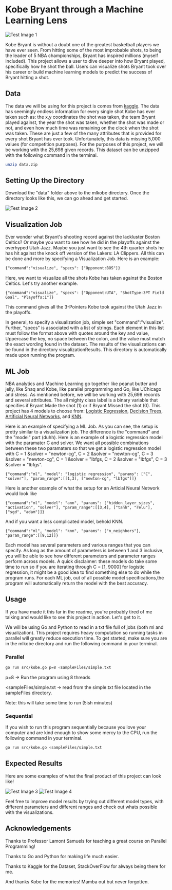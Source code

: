 # Kobe Bryant through a Machine Learning Lens
![Test Image 1](images/kobe.png)

Kobe Bryant is without a doubt one of the greatest basketball players we have ever seen. From hitting some of the most improbable shots, to being the leader of 5 NBA championships, Bryant has inspired millions (myself included). This project allows a user to dive deeper into how Bryant played, specifically how he shot the ball. Users can visualize shots Bryant took over his career or build machine learning models to predict the success of Bryant hitting a shot.  

## Data
The data we will be using for this project is comes from [kaggle](https://www.kaggle.com/c/kobe-bryant-shot-selection). The data has seemingly endless information for every single shot Kobe has ever taken such as: the x,y coordinates the shot was taken, the team Bryant played against, the year the shot was taken, whether the shot was made or not, and even how much time was remaining on the clock when the shot was taken. These are just a few of the many attributes that is provided for every shot Bryant has ever took. Unfortunately, this data is missing 5,000 values (for competition purposes). For the purposes of this project, we will be working with the 25,698 given records. This dataset can be unzipped with the following command in the terminal. 
```bash
unzip data.zip
```

## Setting Up the Directory
Download the "data" folder above to the mlkobe directory. Once the directory looks like this, we can go ahead and get started.

![Test Image 2](images/directory.png)

## Visualization Job
Ever wonder what Bryant's shooting record against the lackluster Boston Celtics? Or maybe you want to see how he did in the playoffs against the overhyped Utah Jazz. Maybe you just want to see the 4th quarter shots he has hit against the knock off version of the Lakers: LA Clippers. All this can be done and more by specifying a Visualization Job. Here is an example:

```txt
{"command":"visualize", "specs": ["Opponent:BOS"]}
```
Here, we want to visualize all the shots Kobe has taken against the Boston Celtics. Let's try another example.

```
{"command":"visualize", "specs": ["Opponent:UTA", "ShotType:3PT Field Goal", "Playoffs:1"]}
```
This command gives all the 3-Pointers Kobe took against the Utah Jazz in the playoffs.

In general, to specify a visualization job, simple set "command":"visualize". Further, "specs" is associated with a list of strings. Each element in this list must follow the format above with quotes around the key and value, Uppercase the key, no space between the colon, and the value must match the exact wording found in the dataset. The results of the visualizations can be found in the directory visualizationResults. This directory is automatically made upon running the program.  

## ML Job
NBA analytics and Machine Learning go together like peanut butter and jelly, like Shaq and Kobe, like parallel programming and Go, like UChicago and stress. As mentioned before, we will be working with 25,698 records and several attributes. The all mighty class label is a binary variable that specifies if Bryant Made the shot (1) or if Bryant Missed the shot (0). This project has 4 models to choose from: [Logistic Regression](https://scikit-learn.org/stable/modules/generated/sklearn.linear_model.LogisticRegression.html), [Decision Trees](https://scikit-learn.org/stable/modules/generated/sklearn.tree.DecisionTreeClassifier.html), [Artificial Neural Networks](https://scikit-learn.org/stable/modules/generated/sklearn.neural_network.MLPClassifier.html), and [KNN](https://scikit-learn.org/stable/modules/generated/sklearn.neighbors.KNeighborsClassifier.html).

Here is an example of specifying a ML Job. As you can see, the setup is pretty similar to a visualization job. The difference is the "command" and the "model" part (duhh). Here is an example of a logistic regression model with the paramater C and solver. We want all possible combinations between these two paramaters so that we get a logistic regression model with C = 1 &solver = "newton-cg", C = 2 &solver = "newton-cg", C = 3 &solver = "newton-cg", C = 1 &solver = "lbfgs, C = 2 &solver = "lbfgs", C = 3 &solver = "lbfgs".  

```
{"command":"ml", "model": "logistic regression", "params": ["C", "solver"], "param_range":[[1,3], ["newton-cg", "lbfgs"]]}
```
Here is another example of what the setup for an Articial Neural Network would look like

```
{"command":"ml", "model": "ann", "params": ["hidden_layer_sizes", "activation", "solver"], "param_range":[[3,4], ["tanh", "relu"], ["sgd", "adam"]]}
```
And if you want a less complicated model, behold KNN.
```
{"command":"ml", "model": "knn", "params": ["n_neighbors"], "param_range":[[9,12]]}
```

Each model has several parameters and various ranges that you can specify. As long as the amount of parameters is between 1 and 3 inclusive, you will be able to see how different parameters and parameter ranges perform across models. A quick disclaimer: these models do take some time to run so if you are iterating through C = [1, 9000] for logistic regression, it might be a good idea to find something else to do while the program runs. For each ML job, out of all possible model specifications,the program will automatically return the model with the best accuracy.

## Usage

If you have made it this far in the readme, you're probably tired of me talking and would like to see this project in action. Let's get to it.

We will be using Go and Python to read in a txt file full of jobs (both ml and visualization). This project requires heavy computation so running tasks in parallel will greatly reduce execution time. To get started, make sure you are in the mlkobe directory and run the following command in your terminal.

### Parallel
```bash
go run src/kobe.go p=8 <sampleFiles/simple.txt
```
p=8 -> Run the program using 8 threads

<sampleFiles/simple.txt -> read from the simple.txt file located in the sampleFiles directory.

Note: this will take some time to run (5ish minutes)


### Sequential
If you wish to run this program sequentially because you love your computer and are kind enough to show some mercy to the CPU, run the following command in your terminal.
```bash
go run src/kobe.go <sampleFiles/simple.txt
```

## Expected Results
Here are some examples of what the final product of this project can look like!

![Test Image 3](images/all_shots.png) ![Test Image 4](images/results.png)

Feel free to improve model results by trying out different model types, with different parameters and different ranges and check out whats possible with the visualizations.

## Acknowledgements
Thanks to Professor Lamont Samuels for teaching a great course on Parallel Programming!

Thanks to Go and Python for making life much easier.

Thanks to Kaggle for the Dataset, StackOverFlow for always being there for me.

And thanks Kobe for the memories! Mamba out but never forgotten.